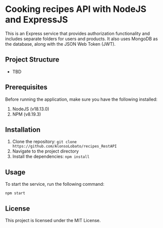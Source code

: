 # Cooking recipes API with NodeJS and ExpressJS

This is an Express service that provides authorization functionality and includes separate folders for users and products.
It also uses MongoDB as the database, along with the JSON Web Token (JWT).

## Project Structure
- TBD

## Prerequisites
Before running the application, make sure you have the following installed:
1. NodeJS (v18.13.0)
2. NPM (v8.19.3)

## Installation
1. Clone the repository: `git clone https://github.com/AlonsoLobato/recipes_RestAPI`
2. Navigate to the project directory
3. Install the dependencies: `npm install`

## Usage

To start the service, run the following command:
```shell
npm start
```

## License
This project is licensed under the MIT License.
